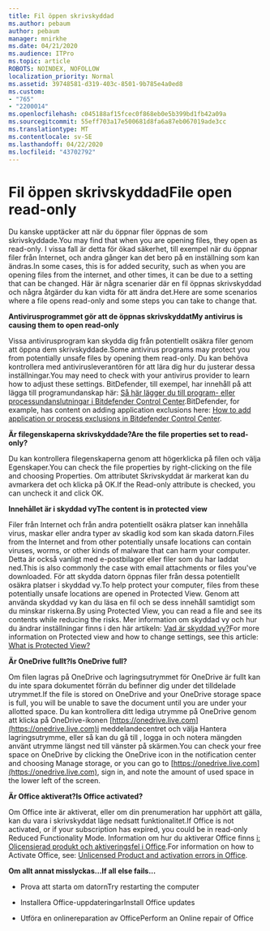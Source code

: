 ```yaml
---
title: Fil öppen skrivskyddad
ms.author: pebaum
author: pebaum
manager: mnirkhe
ms.date: 04/21/2020
ms.audience: ITPro
ms.topic: article
ROBOTS: NOINDEX, NOFOLLOW
localization_priority: Normal
ms.assetid: 39748581-d319-403c-8501-9b785e4a0ed8
ms.custom:
- "765"
- "2200014"
ms.openlocfilehash: c045188af15fcec0f868eb0e5b399bd1fb42a09a
ms.sourcegitcommit: 55eff703a17e500681d8fa6a87eb067019ade3cc
ms.translationtype: MT
ms.contentlocale: sv-SE
ms.lasthandoff: 04/22/2020
ms.locfileid: "43702792"
---
```

# <a name="file-open-read-only"></a><span data-ttu-id="3fec6-102">Fil öppen skrivskyddad</span><span class="sxs-lookup"><span data-stu-id="3fec6-102">File open read-only</span></span>

<span data-ttu-id="3fec6-103">Du kanske upptäcker att när du öppnar filer öppnas de som skrivskyddade.</span><span class="sxs-lookup"><span data-stu-id="3fec6-103">You may find that when you are opening files, they open as read-only.</span></span> <span data-ttu-id="3fec6-104">I vissa fall är detta för ökad säkerhet, till exempel när du öppnar filer från Internet, och andra gånger kan det bero på en inställning som kan ändras.</span><span class="sxs-lookup"><span data-stu-id="3fec6-104">In some cases, this is for added security, such as when you are opening files from the internet, and other times, it can be due to a setting that can be changed.</span></span> <span data-ttu-id="3fec6-105">Här är några scenarier där en fil öppnas skrivskyddad och några åtgärder du kan vidta för att ändra det.</span><span class="sxs-lookup"><span data-stu-id="3fec6-105">Here are some scenarios where a file opens read-only and some steps you can take to change that.</span></span>
  
 <span data-ttu-id="3fec6-106">**Antivirusprogrammet gör att de öppnas skrivskyddat**</span><span class="sxs-lookup"><span data-stu-id="3fec6-106">**My antivirus is causing them to open read-only**</span></span>
  
<span data-ttu-id="3fec6-107">Vissa antivirusprogram kan skydda dig från potentiellt osäkra filer genom att öppna dem skrivskyddade.</span><span class="sxs-lookup"><span data-stu-id="3fec6-107">Some antivirus programs may protect you from potentially unsafe files by opening them read-only.</span></span> <span data-ttu-id="3fec6-108">Du kan behöva kontrollera med antivirusleverantören för att lära dig hur du justerar dessa inställningar.</span><span class="sxs-lookup"><span data-stu-id="3fec6-108">You may need to check with your antivirus provider to learn how to adjust these settings.</span></span> <span data-ttu-id="3fec6-109">BitDefender, till exempel, har innehåll på att lägga till programundanskap här: [Så här lägger du till program- eller processundanslutningar i Bitdefender Control Center](https://aka.ms/AA6098i).</span><span class="sxs-lookup"><span data-stu-id="3fec6-109">BitDefender, for example, has content on adding application exclusions here: [How to add application or process exclusions in Bitdefender Control Center](https://aka.ms/AA6098i).</span></span>
  
 <span data-ttu-id="3fec6-110">**Är filegenskaperna skrivskyddade?**</span><span class="sxs-lookup"><span data-stu-id="3fec6-110">**Are the file properties set to read-only?**</span></span>
  
<span data-ttu-id="3fec6-111">Du kan kontrollera filegenskaperna genom att högerklicka på filen och välja Egenskaper.</span><span class="sxs-lookup"><span data-stu-id="3fec6-111">You can check the file properties by right-clicking on the file and choosing Properties.</span></span> <span data-ttu-id="3fec6-112">Om attributet Skrivskyddat är markerat kan du avmarkera det och klicka på OK.</span><span class="sxs-lookup"><span data-stu-id="3fec6-112">If the Read-only attribute is checked, you can uncheck it and click OK.</span></span>
  
 <span data-ttu-id="3fec6-113">**Innehållet är i skyddad vy**</span><span class="sxs-lookup"><span data-stu-id="3fec6-113">**The content is in protected view**</span></span>
  
<span data-ttu-id="3fec6-114">Filer från Internet och från andra potentiellt osäkra platser kan innehålla virus, maskar eller andra typer av skadlig kod som kan skada datorn.</span><span class="sxs-lookup"><span data-stu-id="3fec6-114">Files from the Internet and from other potentially unsafe locations can contain viruses, worms, or other kinds of malware that can harm your computer.</span></span> <span data-ttu-id="3fec6-115">Detta är också vanligt med e-postbilagor eller filer som du har laddat ned.</span><span class="sxs-lookup"><span data-stu-id="3fec6-115">This is also commonly the case with email attachments or files you've downloaded.</span></span> <span data-ttu-id="3fec6-116">För att skydda datorn öppnas filer från dessa potentiellt osäkra platser i skyddad vy.</span><span class="sxs-lookup"><span data-stu-id="3fec6-116">To help protect your computer, files from these potentially unsafe locations are opened in Protected View.</span></span> <span data-ttu-id="3fec6-117">Genom att använda skyddad vy kan du läsa en fil och se dess innehåll samtidigt som du minskar riskerna.</span><span class="sxs-lookup"><span data-stu-id="3fec6-117">By using Protected View, you can read a file and see its contents while reducing the risks.</span></span> <span data-ttu-id="3fec6-118">Mer information om skyddad vy och hur du ändrar inställningar finns i den här artikeln: [Vad är skyddad vy?](https://support.office.com/article/d6f09ac7-e6b9-4495-8e43-2bbcdbcb6653)</span><span class="sxs-lookup"><span data-stu-id="3fec6-118">For more information on Protected view and how to change settings, see this article: [What is Protected View?](https://support.office.com/article/d6f09ac7-e6b9-4495-8e43-2bbcdbcb6653)</span></span>
  
 <span data-ttu-id="3fec6-119">**Är OneDrive fullt?**</span><span class="sxs-lookup"><span data-stu-id="3fec6-119">**Is OneDrive full?**</span></span>
  
<span data-ttu-id="3fec6-120">Om filen lagras på OneDrive och lagringsutrymmet för OneDrive är fullt kan du inte spara dokumentet förrän du befinner dig under det tilldelade utrymmet.</span><span class="sxs-lookup"><span data-stu-id="3fec6-120">If the file is stored on OneDrive and your OneDrive storage space is full, you will be unable to save the document until you are under your allotted space.</span></span> <span data-ttu-id="3fec6-121">Du kan kontrollera ditt lediga utrymme på OneDrive genom att klicka på OneDrive-ikonen [https://onedrive.live.com](https://onedrive.live.com)i meddelandecentret och välja Hantera lagringsutrymme, eller så kan du gå till , logga in och notera mängden använt utrymme längst ned till vänster på skärmen.</span><span class="sxs-lookup"><span data-stu-id="3fec6-121">You can check your free space on OneDrive by clicking the OneDrive icon in the notification center and choosing Manage storage, or you can go to [https://onedrive.live.com](https://onedrive.live.com), sign in, and note the amount of used space in the lower left of the screen.</span></span>
  
 <span data-ttu-id="3fec6-122">**Är Office aktiverat?**</span><span class="sxs-lookup"><span data-stu-id="3fec6-122">**Is Office activated?**</span></span>
  
<span data-ttu-id="3fec6-123">Om Office inte är aktiverat, eller om din prenumeration har upphört att gälla, kan du vara i skrivskyddat läge nedsatt funktionalitet.</span><span class="sxs-lookup"><span data-stu-id="3fec6-123">If Office is not activated, or if your subscription has expired, you could be in read-only Reduced Functionality Mode.</span></span> <span data-ttu-id="3fec6-124">Information om hur du aktiverar Office finns [i: Olicensierad produkt och aktiveringsfel i Office](https://support.office.com/article/0d23d3c0-c19c-4b2f-9845-5344fedc4380).</span><span class="sxs-lookup"><span data-stu-id="3fec6-124">For information on how to Activate Office, see: [Unlicensed Product and activation errors in Office](https://support.office.com/article/0d23d3c0-c19c-4b2f-9845-5344fedc4380).</span></span>
  
 <span data-ttu-id="3fec6-125">**Om allt annat misslyckas...**</span><span class="sxs-lookup"><span data-stu-id="3fec6-125">**If all else fails...**</span></span>
  
- <span data-ttu-id="3fec6-126">Prova att starta om datorn</span><span class="sxs-lookup"><span data-stu-id="3fec6-126">Try restarting the computer</span></span>
    
- <span data-ttu-id="3fec6-127">Installera Office-uppdateringar</span><span class="sxs-lookup"><span data-stu-id="3fec6-127">Install Office updates</span></span>
    
- <span data-ttu-id="3fec6-128">Utföra en onlinereparation av Office</span><span class="sxs-lookup"><span data-stu-id="3fec6-128">Perform an Online repair of Office</span></span>
    

